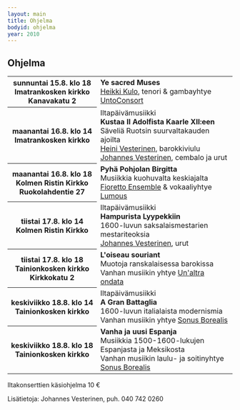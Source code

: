 ```yaml
---
layout: main
title: Ohjelma
bodyid: ohjelma
year: 2010
---
```

## Ohjelma

<table>
<tr>
<th>
sunnuntai&nbsp;15.8.&nbsp;klo&nbsp;18<br>
Imatrankosken&nbsp;kirkko<br>
Kanavakatu 2
</th><td>
<b>Ye sacred Muses</b><br>
<a href="../esiintyjat/heikki-kulo/">Heikki Kulo</a>, tenori
&amp;
gambayhtye
<a href="../esiintyjat/untoconsort/">UntoConsort</a>
</td></tr>

<tr><th>
maanantai&nbsp;16.8.&nbsp;klo&nbsp;14<br>
Imatrankosken kirkko
</th><td>
Iltapäivämusiikki<br>
<b>Kustaa II Adolfista Kaarle XII:een</b><br>
Säveliä Ruotsin suurvaltakauden ajoilta<br>
<a href="../esiintyjat/vesteriset/#heini">Heini Vesterinen</a>,
barokkiviulu<br>
<a href="../esiintyjat/vesteriset/">Johannes Vesterinen</a>,
cembalo ja urut
</td></tr>

<tr><th>
maanantai&nbsp;16.8.&nbsp;klo&nbsp;18<br>
Kolmen Ristin Kirkko<br>
Ruokolahdentie 27
</th><td>
<b>Pyhä Pohjolan Birgitta</b><br>
Musiikkia kuohuvalta keskiajalta<br>
<a href="../esiintyjat/fioretto-ensemble/">Fioretto Ensemble</a>
&amp; vokaaliyhtye
<a href="../esiintyjat/lumous/">Lumous</a>
</td></tr>

<tr><th>
tiistai&nbsp;17.8.&nbsp;klo&nbsp;14<br>
Kolmen Ristin Kirkko
</th><td>
Iltapäivämusiikki<br>
<b>Hampurista Lyypekkiin</b><br>
1600-luvun saksalaismestarien mestariteoksia<br>
<a href="../esiintyjat/vesteriset/">Johannes Vesterinen</a>,
urut
</td></tr>

<tr><th>
tiistai&nbsp;17.8.&nbsp;klo&nbsp;18<br>
Tainionkosken kirkko<br>
Kirkkokatu 2
</th><td>
<b>L'oiseau souriant</b><br>
Muotoja ranskalaisessa barokissa<br>
Vanhan musiikin yhtye
<a href="../esiintyjat/un-altra-ondata/">Un'altra ondata</a>
</td></tr>

<tr><th>
keskiviikko&nbsp;18.8.&nbsp;klo&nbsp;14<br>
Tainionkosken kirkko
</th><td>
Iltapäivämusiikki<br>
<b>A Gran Battaglia</b><br>
1600-luvun italialaista modernismia<br>
Vanhan musiikin yhtye
<a href="../esiintyjat/sonus-borealis/">Sonus Borealis</a>
</td></tr>

<tr><th>
keskiviikko&nbsp;18.8.&nbsp;klo&nbsp;18<br>
Tainionkosken kirkko
</th><td>
<b>Vanha ja uusi Espanja</b><br>
Musiikkia 1500-1600-lukujen Espanjasta ja Meksikosta<br>
Vanhan musiikin laulu- ja soitinyhtye
<a href="../esiintyjat/sonus-borealis/">Sonus Borealis</a>
</td></tr>
</table>

Iltakonserttien käsiohjelma 10 €

Lisätietoja: Johannes Vesterinen, puh. 040 742 0260
